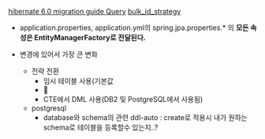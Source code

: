 
[hibernate 6.0 migration guide Query](https://docs.jboss.org/hibernate/orm/6.0/migration-guide/migration-guide.html#query)
[bulk_id_strategy](https://in.relation.to/2017/02/01/non-temporary-table-bulk-id-strategies/)

- application.properties, application.yml의 spring.jpa.properties.* 의 **모든 속성은 EntityManagerFactory로 전달된다.**

- 변경에 있어서 가장 큰 변화
	- 전략 전환
		- 임시 테이블 사용(기본값
		- 🔽
		- CTE에서 DML 사용(DB2 및 PostgreSQL에서 사용됨)
	- postgresql
		- database와 schema의 관련 ddl-auto : create로 적용시 내가 원하는 schema로 테이블을 등록할수 있는지..?
